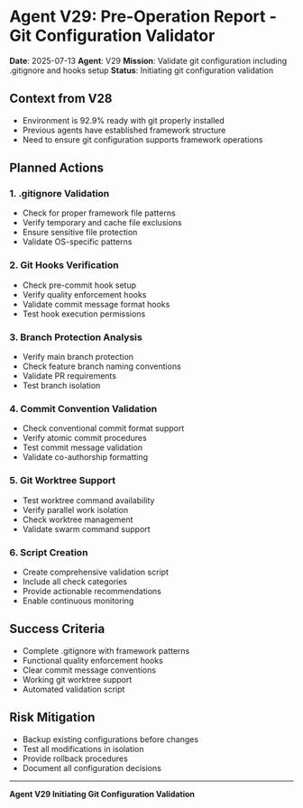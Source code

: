 # Agent V29: Pre-Operation Report - Git Configuration Validator

**Date**: 2025-07-13
**Agent**: V29
**Mission**: Validate git configuration including .gitignore and hooks setup
**Status**: Initiating git configuration validation

## Context from V28
- Environment is 92.9% ready with git properly installed
- Previous agents have established framework structure
- Need to ensure git configuration supports framework operations

## Planned Actions

### 1. .gitignore Validation
- Check for proper framework file patterns
- Verify temporary and cache file exclusions
- Ensure sensitive file protection
- Validate OS-specific patterns

### 2. Git Hooks Verification
- Check pre-commit hook setup
- Verify quality enforcement hooks
- Validate commit message format hooks
- Test hook execution permissions

### 3. Branch Protection Analysis
- Verify main branch protection
- Check feature branch naming conventions
- Validate PR requirements
- Test branch isolation

### 4. Commit Convention Validation
- Check conventional commit format support
- Verify atomic commit procedures
- Test commit message validation
- Validate co-authorship formatting

### 5. Git Worktree Support
- Test worktree command availability
- Verify parallel work isolation
- Check worktree management
- Validate swarm command support

### 6. Script Creation
- Create comprehensive validation script
- Include all check categories
- Provide actionable recommendations
- Enable continuous monitoring

## Success Criteria
- Complete .gitignore with framework patterns
- Functional quality enforcement hooks
- Clear commit message conventions
- Working git worktree support
- Automated validation script

## Risk Mitigation
- Backup existing configurations before changes
- Test all modifications in isolation
- Provide rollback procedures
- Document all configuration decisions

---
**Agent V29 Initiating Git Configuration Validation**